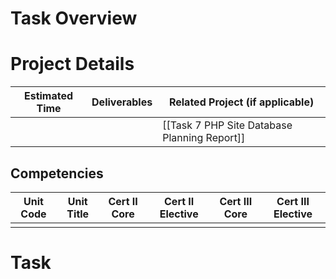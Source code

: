 # Task Overview


# Project Details

| Estimated Time | Deliverables | Related Project (if applicable)                 |
| -------------- | ------------ | ----------------------------------------------- |
|                |              | [[Task 7 PHP Site Database Planning Report]] |

## Competencies

| Unit Code | Unit Title | Cert II Core | Cert II Elective | Cert III Core | Cert III Elective |
| --------- | ---------- | :----------: | :--------------: | :-----------: | :---------------: |
|           |            |              |                  |               |                   |


# Task

